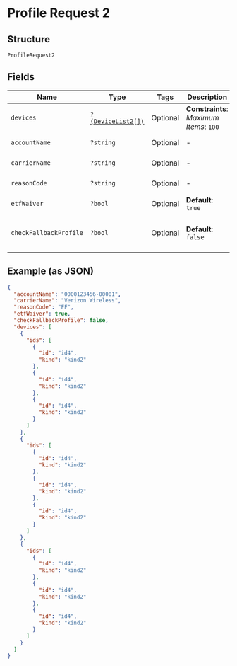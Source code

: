 
# Profile Request 2

## Structure

`ProfileRequest2`

## Fields

| Name | Type | Tags | Description | Getter | Setter |
|  --- | --- | --- | --- | --- | --- |
| `devices` | [`?(DeviceList2[])`](../../doc/models/device-list-2.md) | Optional | **Constraints**: *Maximum Items*: `100` | getDevices(): ?array | setDevices(?array devices): void |
| `accountName` | `?string` | Optional | - | getAccountName(): ?string | setAccountName(?string accountName): void |
| `carrierName` | `?string` | Optional | - | getCarrierName(): ?string | setCarrierName(?string carrierName): void |
| `reasonCode` | `?string` | Optional | - | getReasonCode(): ?string | setReasonCode(?string reasonCode): void |
| `etfWaiver` | `?bool` | Optional | **Default**: `true` | getEtfWaiver(): ?bool | setEtfWaiver(?bool etfWaiver): void |
| `checkFallbackProfile` | `?bool` | Optional | **Default**: `false` | getCheckFallbackProfile(): ?bool | setCheckFallbackProfile(?bool checkFallbackProfile): void |

## Example (as JSON)

```json
{
  "accountName": "0000123456-00001",
  "carrierName": "Verizon Wireless",
  "reasonCode": "FF",
  "etfWaiver": true,
  "checkFallbackProfile": false,
  "devices": [
    {
      "ids": [
        {
          "id": "id4",
          "kind": "kind2"
        },
        {
          "id": "id4",
          "kind": "kind2"
        },
        {
          "id": "id4",
          "kind": "kind2"
        }
      ]
    },
    {
      "ids": [
        {
          "id": "id4",
          "kind": "kind2"
        },
        {
          "id": "id4",
          "kind": "kind2"
        },
        {
          "id": "id4",
          "kind": "kind2"
        }
      ]
    },
    {
      "ids": [
        {
          "id": "id4",
          "kind": "kind2"
        },
        {
          "id": "id4",
          "kind": "kind2"
        },
        {
          "id": "id4",
          "kind": "kind2"
        }
      ]
    }
  ]
}
```

